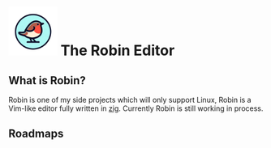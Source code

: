 # <img src="assets/robin-icon.png" alt="robin" style="width:96px;height:96px"/> The Robin Editor

## What is Robin?

Robin is one of my side projects which will only support Linux,
Robin is a Vim-like editor fully written in [zig](https://github.com/ziglang/zig).
Currently Robin is still working in process.

## Roadmaps
